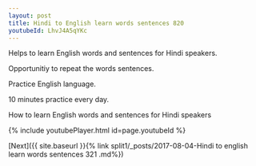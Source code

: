 ```yaml
---
layout: post
title: Hindi to English learn words sentences 820 
youtubeId: LhvJ4A5qYKc
---
```

 
 
Helps to learn English words and sentences for Hindi speakers.

Opportunitiy to repeat the words sentences. 

Practice English language. 
 
10 minutes practice every day. 
 
How to learn English words and sentences for Hindi speakers 
 
{% include youtubePlayer.html id=page.youtubeId %}
 
 
[Next]({{ site.baseurl }}{% link  split1/_posts/2017-08-04-Hindi to english learn words sentences 321 .md%})
 
